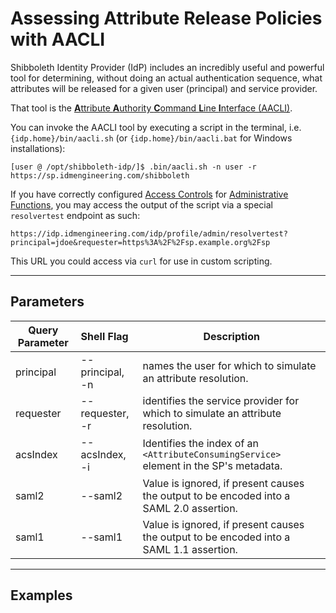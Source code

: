 # Assessing Attribute Release Policies with AACLI

Shibboleth Identity Provider (IdP) includes an incredibly useful and powerful tool for determining, without doing an actual authentication sequence, what attributes will be released for a given user (principal) and service provider.

That tool is the [**A**ttribute **A**uthority **C**ommand **L**ine **I**nterface (AACLI)](https://wiki.shibboleth.net/confluence/display/IDP30/AACLI).

You can invoke the AACLI tool by executing a script in the terminal, i.e. `{idp.home}/bin/aacli.sh` (or `{idp.home}/bin/aacli.bat` for Windows installations):

```
[user @ /opt/shibboleth-idp/]$ .bin/aacli.sh -n user -r https://sp.idmengineering.com/shibboleth
```

If you have correctly configured [Access Controls](https://wiki.shibboleth.net/confluence/display/IDP30/AccessControlConfiguration) for [Administrative Functions](https://wiki.shibboleth.net/confluence/display/IDP30/AdministrativeConfiguration), you may access the output of the script via a special `resolvertest` endpoint as such:

```
https://idp.idmengineering.com/idp/profile/admin/resolvertest?principal=jdoe&requester=https%3A%2F%2Fsp.example.org%2Fsp
``` 

This URL you could access via `curl` for use in custom scripting.

---

## Parameters

| Query Parameter | Shell Flag       | Description                                                                             |
| --------------- | :--------------- | --------------------------------------------------------------------------------------- |
| principal       | --principal, -n  | names the user for which to simulate an attribute resolution.                           |
| requester       | --requester, -r  | identifies the service provider for which to simulate an attribute resolution.          |
| acsIndex        | --acsIndex, -i   | Identifies the index of an `<AttributeConsumingService>` element in the SP's metadata.  |
| saml2           | --saml2          | Value is ignored, if present causes the output to be encoded into a SAML 2.0 assertion. |
| saml1           | --saml1          | Value is ignored, if present causes the output to be encoded into a SAML 1.1 assertion. |

---

## Examples